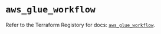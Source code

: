 # `aws_glue_workflow`

Refer to the Terraform Registory for docs: [`aws_glue_workflow`](https://registry.terraform.io/providers/hashicorp/aws/4.64.0/docs/resources/glue_workflow).
